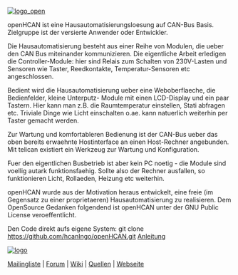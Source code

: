 [![logo_open](https://cloud.githubusercontent.com/assets/4243148/11915822/1885c376-a6b8-11e5-8410-8ad30d1e1734.png)](https://github.com/hcanIngo/openHCAN/wiki)

openHCAN ist eine Hausautomatisierungsloesung auf CAN-Bus Basis. Zielgruppe ist der versierte Anwender oder Entwickler.

Die Hausautomatisierung besteht aus einer Reihe von Modulen, die ueber den CAN Bus miteinander kommunizieren. Die eigentliche Arbeit erledigen die Controller-Module: hier sind Relais zum Schalten von 230V-Lasten und Sensoren wie Taster, Reedkontakte, Temperatur-Sensoren etc angeschlossen.

Bedient wird die Hausautomatisierung ueber eine Weboberflaeche, die Bedienfelder, kleine Unterputz- Module mit einen LCD-Display und ein paar Tastern. Hier kann man z.B. die Raumtemperatur einstellen, Stati abfragen etc. Triviale Dinge wie Licht einschalten o.ae. kann natuerlich weiterhin per Taster gemacht werden.

Zur Wartung und komfortableren Bedienung ist der CAN-Bus ueber das oben bereits erwaehnte Hostinterface an einen Host-Rechner angebunden. Mit telican existiert ein Werkzeug zur Wartung und Konfiguration.

Fuer den eigentlichen Busbetrieb ist aber kein PC noetig - die Module sind voellig autark funktionsfaehig. Sollte also der Rechner ausfallen, so funktionieren Licht, Rollaeden, Heizung etc weiterhin.

openHCAN wurde aus der Motivation heraus entwickelt, eine freie (im Gegensatz zu einer proprietaeren) Hausautomatisierung zu realisieren. Dem OpenSource Gedanken folgendend ist openHCAN unter der GNU Public License veroeffentlicht.


Den Code direkt aufs eigene System:  git clone https://github.com/hcanIngo/openHCAN.git [Anleitung](https://github.com/hcanIngo/openHCAN/wiki/entwicklungsumgebung_installieren)



[![logo](https://cloud.githubusercontent.com/assets/4243148/11906546/aa26f62e-a5cd-11e5-9f51-9ae772fecefe.jpg)](http://hcaningo.github.io/openHCAN/)

[Mailingliste](https://groups.google.com/forum/?hl=de#!forum/openhcan) | 
[Forum](http://openhcan.org) | 
[Wiki](https://github.com/hcanIngo/openHCAN/wiki) | 
[Quellen](https://github.com/hcanIngo/openHCAN) | 
[Webseite](http://hcaningo.github.io/openHCAN/)

